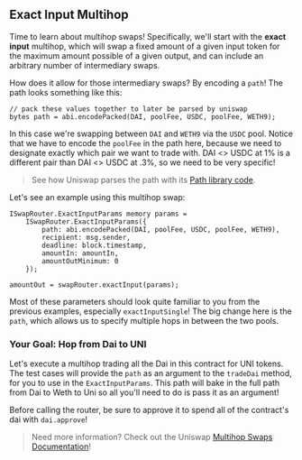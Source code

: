 ## Exact Input Multihop 

Time to learn about multihop swaps! Specifically, we'll start with the **exact input** multihop, which will swap a fixed amount of a given input token for the maximum amount possible of a given output, and can include an arbitrary number of intermediary swaps.

How does it allow for those intermediary swaps? By encoding a `path`! The path looks something like this:

```solidity
// pack these values together to later be parsed by uniswap
bytes path = abi.encodePacked(DAI, poolFee, USDC, poolFee, WETH9);
```

<emoji id="point_up" /> In this case we're swapping between `DAI` and `WETH9` via the `USDC` pool. Notice that we have to encode the `poolFee` in the path here, because we need to designate exactly which pair we want to trade with. DAI <> USDC at 1% is a different pair than DAI <> USDC at .3%, so we need to be very specific! 

> <emoji id="technologist" /> See how Uniswap parses the path with its [Path library code](https://github.com/Uniswap/v3-periphery/blob/main/contracts/libraries/Path.sol).

Let's see an example using this multihop swap:

```solidity 
ISwapRouter.ExactInputParams memory params =
    ISwapRouter.ExactInputParams({
        path: abi.encodePacked(DAI, poolFee, USDC, poolFee, WETH9),
        recipient: msg.sender,
        deadline: block.timestamp,
        amountIn: amountIn,
        amountOutMinimum: 0
    });

amountOut = swapRouter.exactInput(params);
```

<emoji id="point_up" /> Most of these parameters should look quite familiar to you from the previous examples, especially `exactInputSingle`! The big change here is the `path`, which allows us to specify multiple hops in between the two pools. 

### <emoji id="checkered_flag" /> Your Goal: Hop from Dai to UNI <emoji id="rabbit" />

Let's execute a multihop trading all the Dai in this contract for UNI tokens. The test cases will provide the `path` as an argument to the `tradeDai` method, for you to use in the `ExactInputParams`. This path will bake in the full path from Dai to Weth to Uni so all you'll need to do is pass it as an argument!

Before calling the router, be sure to approve it to spend all of the contract's dai with `dai.approve`!

> <emoji id="book" /> Need more information? Check out the Uniswap [Multihop Swaps Documentation](https://docs.uniswap.org/protocol/guides/swaps/multihop-swaps)!